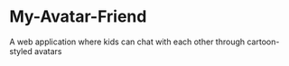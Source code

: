 # My-Avatar-Friend
A web application where kids can chat with each other through cartoon-styled avatars
